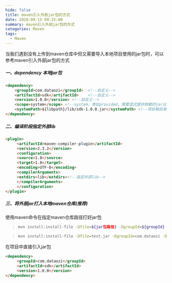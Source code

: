 ```yaml
---
hide: false
title: maven引入外部jar包的方式
date: 2020-09-15 09:25:00
summary: maven引入外部jar包的方式
categories: Maven
tags:
  - Maven
---
```

当我们遇到没有上传到maven仓库中但又需要导入本地项目使用的jar包时，可以参考maven引入外部jar包的方式
<!-- more -->
##### 一、dependency 本地jar包

```html
<dependency>
    <groupId>com.dataozi</groupId>  <!--自定义-->
    <artifactId>sdk</artifactId>    <!--自定义-->
    <version>1.0.0</version> <!--自定义-->
    <scope>system</scope> <!--system，类似provided，需要显式提供依赖的jar以后，Maven就不会在Repository中查找它-->
    <systemPath>${libpath}/lib/sdk-1.0.0.jar</systemPath> <!--项目根目录下的lib文件夹下-->
</dependency> 
```

##### 二、编译阶段指定外部lib

```html
<plugin>
     <artifactId>maven-compiler-plugin</artifactId>
     <version>2.3.2</version>
     <configuration>
     <source>1.8</source>
     <target>1.8</target>
     <encoding>UTF-8</encoding>
     <compilerArguments>
     <extdirs>lib</extdirs><!--指定外部lib-->
     </compilerArguments>
     </configuration>
</plugin>
```

##### 三、将外部jar打入本地maven仓库(推荐)

使用maven命令在指定maven仓库路径打好jar包

> ```sh
> mvn install:install-file -Dfile=${jar包路径} -DgroupId=${groupId} -DartifactId=${artifactId} -Dversion=${指定版本} -Dpackaging=${指定打包方式}
> ```

> ```sh
> mvn install:install-file -Dfile=test.jar -DgroupId=com.dataozi -DartifactId=sdk -Dversion=1.0.0 -Dpackaging=jar
> ```

在项目中直接引入jar包

```html
<dependency>
     <groupId>com.dataozi</groupId>
     <artifactId>sdk</artifactId>
     <version>1.0.0</version>
</dependency>
```
